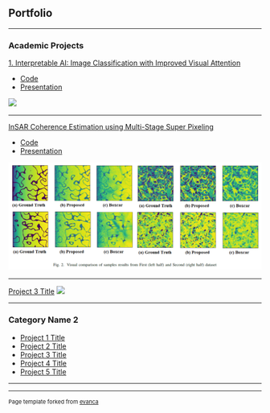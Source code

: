 ## Portfolio

---

### Academic Projects

[1. Interpretable AI: Image Classification with Improved Visual Attention](https://github.com/fcUalberta/UAlberta-Multimedia-Masters-Program-Interpretable-AI-Part_1_2/blob/master/Feature_CAM_Interpretable_AI_In_Image_Classification.pdf)

* [Code](https://github.com/fcUalberta/UAlberta-Multimedia-Masters-Program-Interpretable-AI-Part_1_2) 
* [Presentation](https://www.youtube.com/watch?v=EqVQBJbPpvk)
<img src="https://github.com/fcUalberta/UAlberta-Multimedia-Masters-Program-Interpretable-AI-Part_1_2/blob/master/Results/fig1_12.png?raw=true"/>

---
[InSAR Coherence Estimation using Multi-Stage Super Pixeling](https://github.com/fcUalberta/InSARImageCoherence/blob/main/misc/InSAR%20Image%20Coherence%20Project%20Report.pdf)

* [Code](https://github.com/fcUalberta/InSARImageCoherence) 
* [Presentation](https://www.youtube.com/watch?v=3jr8VFF1Ir0&feature=youtu.be)
<img src="https://github.com/fcUalberta/InSARImageCoherence/blob/main/misc/results.PNG?raw=true"/>

---
[Project 3 Title](http://example.com/)
<img src="images/dummy_thumbnail.jpg?raw=true"/>

---

### Category Name 2

- [Project 1 Title](http://example.com/)
- [Project 2 Title](http://example.com/)
- [Project 3 Title](http://example.com/)
- [Project 4 Title](http://example.com/)
- [Project 5 Title](http://example.com/)

---




---
<p style="font-size:11px">Page template forked from <a href="https://github.com/evanca/quick-portfolio">evanca</a></p>
<!-- Remove above link if you don't want to attibute -->
